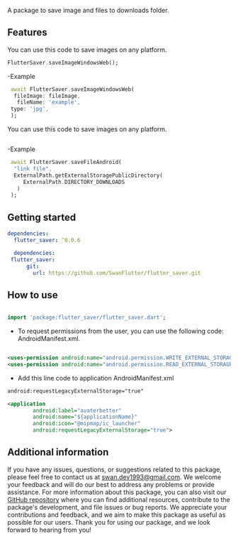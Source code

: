 
A package to save image and files to downloads folder.

## Features

You can use this code to save images on any platform.


```dart
FlutterSaver.saveImageWindowsWeb();

```

-Example

```dart
 await FlutterSaver.saveImageWindowsWeb(
  fileImage: fileImage,
   fileName: 'example',
 type: 'jpg',
 );
```

You can use this code to save images on any platform.

```
```

-Example

```dart
 await FlutterSaver.saveFileAndroid(
  "link file",
  ExternalPath.getExternalStoragePublicDirectory(
     ExternalPath.DIRECTORY_DOWNLOADS
   )
 );
```

## Getting started

```yaml
dependencies:
  flutter_saver: ^0.0.6
```

```yaml
  dependencies:
 flutter_saver:
      git:
        url: https://github.com/SwanFlutter/flutter_saver.git
```

## How to use

```dart

import 'package:flutter_saver/flutter_saver.dart';

```


- To request permissions from the user, you can use the following code: AndroidManifest.xml.

```xml

<uses-permission android:name="android.permission.WRITE_EXTERNAL_STORAGE"/>
<uses-permission android:name="android.permission.READ_EXTERNAL_STORAGE"/>

```

- Add this line code to application AndroidManifest.xml

```xml
android:requestLegacyExternalStorage="true"
```

```xml
<application
        android:label="avaterbetter"
        android:name="${applicationName}"
        android:icon="@mipmap/ic_launcher"
        android:requestLegacyExternalStorage="true">
```

## Additional information

If you have any issues, questions, or suggestions related to this package, please feel free to contact us at [swan.dev1993@gmail.com](mailto:swan.dev1993@gmail.com). We welcome your feedback and will do our best to address any problems or provide assistance.
For more information about this package, you can also visit our [GitHub repository](https://github.com/SwanFlutter/flutter_saver) where you can find additional resources, contribute to the package's development, and file issues or bug reports. We appreciate your contributions and feedback, and we aim to make this package as useful as possible for our users.
Thank you for using our package, and we look forward to hearing from you!
